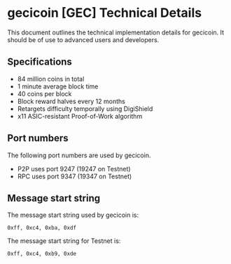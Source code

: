 gecicoin [GEC] Technical Details
===================================

This document outlines the technical implementation details for gecicoin. It should be of use to advanced users and developers.

Specifications
--------------

* 84 million coins in total
* 1 minute average block time
* 40 coins per block
* Block reward halves every 12 months
* Retargets difficulty temporally using DigiShield
* x11 ASIC-resistant Proof-of-Work algorithm

Port numbers
------------

The following port numbers are used by gecicoin.

* P2P uses port 9247 (19247 on Testnet)
* RPC uses port 9347 (19347 on Testnet)

Message start string
--------------------

The message start string used by gecicoin is:

```
0xff, 0xc4, 0xba, 0xdf
```

The message start string for Testnet is:

```
0xff, 0xc4, 0xb9, 0xde
```
